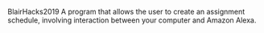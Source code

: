 BlairHacks2019
A program that allows the user to create an assignment schedule, involving interaction between your computer and Amazon Alexa.